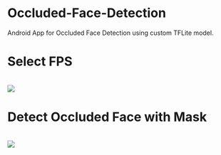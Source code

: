 # Occluded-Face-Detection
Android App for Occluded Face Detection using custom TFLite model.

# Select FPS
<br><img src="https://github.com/svhapp0249/Occluded-Face-Detection/blob/master/FPS_Select.jpg"><br>

# Detect Occluded Face with Mask
<br><img src="https://github.com/svhapp0249/Occluded-Face-Detection/blob/master/OFD_SS.jpg"><br>
